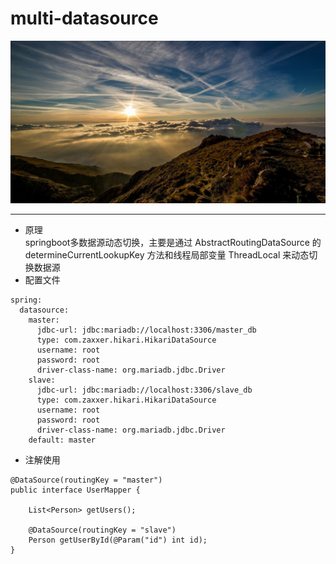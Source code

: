 # multi-datasource
![](https://raw.githubusercontent.com/kisssyou/resource/master/image/sky1.jpg?token=AHU6NF7P5ZM5W2DGA5GGJQS5J3PM4)

---
+ 原理  
springboot多数据源动态切换，主要是通过 AbstractRoutingDataSource 的 determineCurrentLookupKey 方法和线程局部变量 ThreadLocal 来动态切换数据源
+ 配置文件
```
spring:
  datasource:
    master:
      jdbc-url: jdbc:mariadb://localhost:3306/master_db
      type: com.zaxxer.hikari.HikariDataSource
      username: root
      password: root
      driver-class-name: org.mariadb.jdbc.Driver
    slave:
      jdbc-url: jdbc:mariadb://localhost:3306/slave_db
      type: com.zaxxer.hikari.HikariDataSource
      username: root
      password: root
      driver-class-name: org.mariadb.jdbc.Driver
    default: master
```

+ 注解使用
```
@DataSource(routingKey = "master")
public interface UserMapper {

    List<Person> getUsers();

    @DataSource(routingKey = "slave")
    Person getUserById(@Param("id") int id);
}
```
